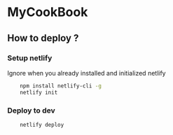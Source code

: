 # MyCookBook

## How to deploy ?

### Setup netlify

Ignore when you already installed and initialized netlify

```bash
    npm install netlify-cli -g
    netlify init  
```

### Deploy to dev

```bash
    netlify deploy
```
